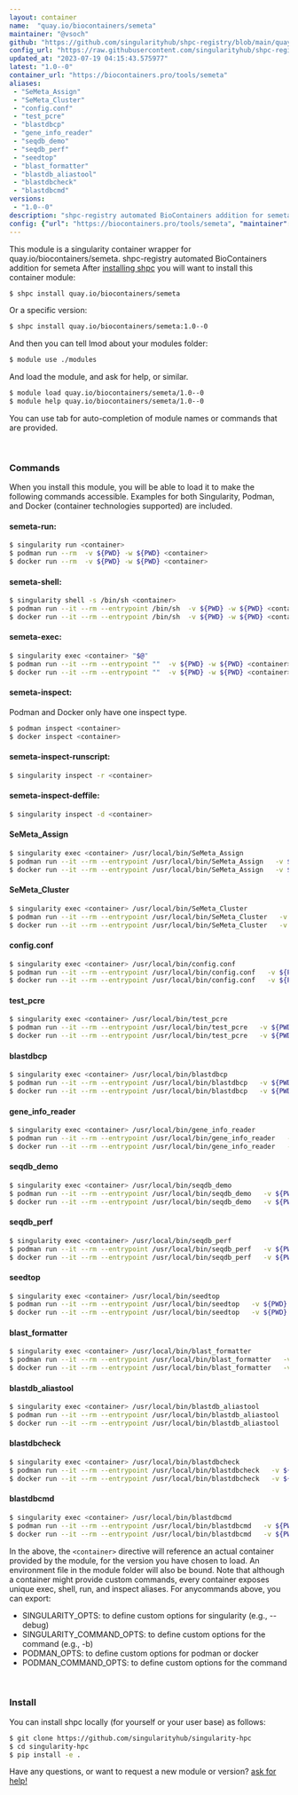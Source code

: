 ```yaml
---
layout: container
name:  "quay.io/biocontainers/semeta"
maintainer: "@vsoch"
github: "https://github.com/singularityhub/shpc-registry/blob/main/quay.io/biocontainers/semeta/container.yaml"
config_url: "https://raw.githubusercontent.com/singularityhub/shpc-registry/main/quay.io/biocontainers/semeta/container.yaml"
updated_at: "2023-07-19 04:15:43.575977"
latest: "1.0--0"
container_url: "https://biocontainers.pro/tools/semeta"
aliases:
 - "SeMeta_Assign"
 - "SeMeta_Cluster"
 - "config.conf"
 - "test_pcre"
 - "blastdbcp"
 - "gene_info_reader"
 - "seqdb_demo"
 - "seqdb_perf"
 - "seedtop"
 - "blast_formatter"
 - "blastdb_aliastool"
 - "blastdbcheck"
 - "blastdbcmd"
versions:
 - "1.0--0"
description: "shpc-registry automated BioContainers addition for semeta"
config: {"url": "https://biocontainers.pro/tools/semeta", "maintainer": "@vsoch", "description": "shpc-registry automated BioContainers addition for semeta", "latest": {"1.0--0": "sha256:1a6859d197e0898c4364ddb2463e97426d8c631376ac23010dd3032409d8c240"}, "tags": {"1.0--0": "sha256:1a6859d197e0898c4364ddb2463e97426d8c631376ac23010dd3032409d8c240"}, "docker": "quay.io/biocontainers/semeta", "aliases": {"SeMeta_Assign": "/usr/local/bin/SeMeta_Assign", "SeMeta_Cluster": "/usr/local/bin/SeMeta_Cluster", "config.conf": "/usr/local/bin/config.conf", "test_pcre": "/usr/local/bin/test_pcre", "blastdbcp": "/usr/local/bin/blastdbcp", "gene_info_reader": "/usr/local/bin/gene_info_reader", "seqdb_demo": "/usr/local/bin/seqdb_demo", "seqdb_perf": "/usr/local/bin/seqdb_perf", "seedtop": "/usr/local/bin/seedtop", "blast_formatter": "/usr/local/bin/blast_formatter", "blastdb_aliastool": "/usr/local/bin/blastdb_aliastool", "blastdbcheck": "/usr/local/bin/blastdbcheck", "blastdbcmd": "/usr/local/bin/blastdbcmd"}}
---
```


This module is a singularity container wrapper for quay.io/biocontainers/semeta.
shpc-registry automated BioContainers addition for semeta
After [installing shpc](#install) you will want to install this container module:


```bash
$ shpc install quay.io/biocontainers/semeta
```

Or a specific version:

```bash
$ shpc install quay.io/biocontainers/semeta:1.0--0
```

And then you can tell lmod about your modules folder:

```bash
$ module use ./modules
```

And load the module, and ask for help, or similar.

```bash
$ module load quay.io/biocontainers/semeta/1.0--0
$ module help quay.io/biocontainers/semeta/1.0--0
```

You can use tab for auto-completion of module names or commands that are provided.

<br>

### Commands

When you install this module, you will be able to load it to make the following commands accessible.
Examples for both Singularity, Podman, and Docker (container technologies supported) are included.

#### semeta-run:

```bash
$ singularity run <container>
$ podman run --rm  -v ${PWD} -w ${PWD} <container>
$ docker run --rm  -v ${PWD} -w ${PWD} <container>
```

#### semeta-shell:

```bash
$ singularity shell -s /bin/sh <container>
$ podman run --it --rm --entrypoint /bin/sh  -v ${PWD} -w ${PWD} <container>
$ docker run --it --rm --entrypoint /bin/sh  -v ${PWD} -w ${PWD} <container>
```

#### semeta-exec:

```bash
$ singularity exec <container> "$@"
$ podman run --it --rm --entrypoint ""  -v ${PWD} -w ${PWD} <container> "$@"
$ docker run --it --rm --entrypoint ""  -v ${PWD} -w ${PWD} <container> "$@"
```

#### semeta-inspect:

Podman and Docker only have one inspect type.

```bash
$ podman inspect <container>
$ docker inspect <container>
```

#### semeta-inspect-runscript:

```bash
$ singularity inspect -r <container>
```

#### semeta-inspect-deffile:

```bash
$ singularity inspect -d <container>
```


#### SeMeta_Assign

```bash
$ singularity exec <container> /usr/local/bin/SeMeta_Assign
$ podman run --it --rm --entrypoint /usr/local/bin/SeMeta_Assign   -v ${PWD} -w ${PWD} <container> -c " $@"
$ docker run --it --rm --entrypoint /usr/local/bin/SeMeta_Assign   -v ${PWD} -w ${PWD} <container> -c " $@"
```


#### SeMeta_Cluster

```bash
$ singularity exec <container> /usr/local/bin/SeMeta_Cluster
$ podman run --it --rm --entrypoint /usr/local/bin/SeMeta_Cluster   -v ${PWD} -w ${PWD} <container> -c " $@"
$ docker run --it --rm --entrypoint /usr/local/bin/SeMeta_Cluster   -v ${PWD} -w ${PWD} <container> -c " $@"
```


#### config.conf

```bash
$ singularity exec <container> /usr/local/bin/config.conf
$ podman run --it --rm --entrypoint /usr/local/bin/config.conf   -v ${PWD} -w ${PWD} <container> -c " $@"
$ docker run --it --rm --entrypoint /usr/local/bin/config.conf   -v ${PWD} -w ${PWD} <container> -c " $@"
```


#### test_pcre

```bash
$ singularity exec <container> /usr/local/bin/test_pcre
$ podman run --it --rm --entrypoint /usr/local/bin/test_pcre   -v ${PWD} -w ${PWD} <container> -c " $@"
$ docker run --it --rm --entrypoint /usr/local/bin/test_pcre   -v ${PWD} -w ${PWD} <container> -c " $@"
```


#### blastdbcp

```bash
$ singularity exec <container> /usr/local/bin/blastdbcp
$ podman run --it --rm --entrypoint /usr/local/bin/blastdbcp   -v ${PWD} -w ${PWD} <container> -c " $@"
$ docker run --it --rm --entrypoint /usr/local/bin/blastdbcp   -v ${PWD} -w ${PWD} <container> -c " $@"
```


#### gene_info_reader

```bash
$ singularity exec <container> /usr/local/bin/gene_info_reader
$ podman run --it --rm --entrypoint /usr/local/bin/gene_info_reader   -v ${PWD} -w ${PWD} <container> -c " $@"
$ docker run --it --rm --entrypoint /usr/local/bin/gene_info_reader   -v ${PWD} -w ${PWD} <container> -c " $@"
```


#### seqdb_demo

```bash
$ singularity exec <container> /usr/local/bin/seqdb_demo
$ podman run --it --rm --entrypoint /usr/local/bin/seqdb_demo   -v ${PWD} -w ${PWD} <container> -c " $@"
$ docker run --it --rm --entrypoint /usr/local/bin/seqdb_demo   -v ${PWD} -w ${PWD} <container> -c " $@"
```


#### seqdb_perf

```bash
$ singularity exec <container> /usr/local/bin/seqdb_perf
$ podman run --it --rm --entrypoint /usr/local/bin/seqdb_perf   -v ${PWD} -w ${PWD} <container> -c " $@"
$ docker run --it --rm --entrypoint /usr/local/bin/seqdb_perf   -v ${PWD} -w ${PWD} <container> -c " $@"
```


#### seedtop

```bash
$ singularity exec <container> /usr/local/bin/seedtop
$ podman run --it --rm --entrypoint /usr/local/bin/seedtop   -v ${PWD} -w ${PWD} <container> -c " $@"
$ docker run --it --rm --entrypoint /usr/local/bin/seedtop   -v ${PWD} -w ${PWD} <container> -c " $@"
```


#### blast_formatter

```bash
$ singularity exec <container> /usr/local/bin/blast_formatter
$ podman run --it --rm --entrypoint /usr/local/bin/blast_formatter   -v ${PWD} -w ${PWD} <container> -c " $@"
$ docker run --it --rm --entrypoint /usr/local/bin/blast_formatter   -v ${PWD} -w ${PWD} <container> -c " $@"
```


#### blastdb_aliastool

```bash
$ singularity exec <container> /usr/local/bin/blastdb_aliastool
$ podman run --it --rm --entrypoint /usr/local/bin/blastdb_aliastool   -v ${PWD} -w ${PWD} <container> -c " $@"
$ docker run --it --rm --entrypoint /usr/local/bin/blastdb_aliastool   -v ${PWD} -w ${PWD} <container> -c " $@"
```


#### blastdbcheck

```bash
$ singularity exec <container> /usr/local/bin/blastdbcheck
$ podman run --it --rm --entrypoint /usr/local/bin/blastdbcheck   -v ${PWD} -w ${PWD} <container> -c " $@"
$ docker run --it --rm --entrypoint /usr/local/bin/blastdbcheck   -v ${PWD} -w ${PWD} <container> -c " $@"
```


#### blastdbcmd

```bash
$ singularity exec <container> /usr/local/bin/blastdbcmd
$ podman run --it --rm --entrypoint /usr/local/bin/blastdbcmd   -v ${PWD} -w ${PWD} <container> -c " $@"
$ docker run --it --rm --entrypoint /usr/local/bin/blastdbcmd   -v ${PWD} -w ${PWD} <container> -c " $@"
```



In the above, the `<container>` directive will reference an actual container provided
by the module, for the version you have chosen to load. An environment file in the
module folder will also be bound. Note that although a container
might provide custom commands, every container exposes unique exec, shell, run, and
inspect aliases. For anycommands above, you can export:

 - SINGULARITY_OPTS: to define custom options for singularity (e.g., --debug)
 - SINGULARITY_COMMAND_OPTS: to define custom options for the command (e.g., -b)
 - PODMAN_OPTS: to define custom options for podman or docker
 - PODMAN_COMMAND_OPTS: to define custom options for the command

<br>

### Install

You can install shpc locally (for yourself or your user base) as follows:

```bash
$ git clone https://github.com/singularityhub/singularity-hpc
$ cd singularity-hpc
$ pip install -e .
```

Have any questions, or want to request a new module or version? [ask for help!](https://github.com/singularityhub/singularity-hpc/issues)
